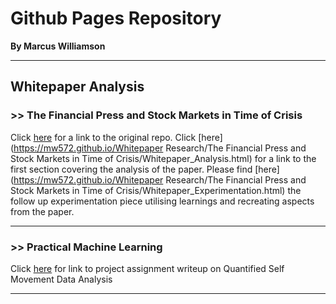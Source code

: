 # Github Pages Repository

**By Marcus Williamson**

---

## Whitepaper Analysis

### >> The Financial Press and Stock Markets in Time of Crisis
Click [here](https://github.com/mw572/financial-markets/tree/master/Whitepaper%20Research/The%20financial%20press%20and%20stock%20markets%20in%20times%20of%20crisis) for a link to the original repo.
Click [here](https://mw572.github.io/Whitepaper Research/The Financial Press and Stock Markets in Time of Crisis/Whitepaper_Analysis.html) for a link to the first section covering the analysis of the paper. Please find [here](https://mw572.github.io/Whitepaper Research/The Financial Press and Stock Markets in Time of Crisis/Whitepaper_Experimentation.html) the follow up experimentation piece utilising learnings and recreating aspects from the paper.

---

### >> Practical Machine Learning 
Click [here](https://mw572.github.io/PracticalMachineLearning/index.html) for link to project assignment writeup on Quantified Self Movement Data Analysis

---


